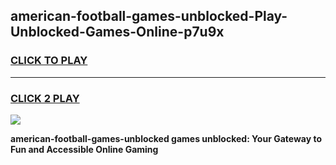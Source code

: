 
## american-football-games-unblocked-Play-Unblocked-Games-Online-p7u9x
<h3>
<a href="https://premium76.site?title=american-football-games-unblocked&ref=25A">CLICK TO PLAY</a></h3>
<hr>

<h3>
<a href="https://premium76.site?title=american-football-games-unblocked&ref=25A">CLICK 2 PLAY</a>
  
</h3>

<a href="https://premium76.site?title=american-football-games-unblocked&ref=25A"><img src="https://clearcache.store/games.png"></a>


**american-football-games-unblocked games unblocked: Your Gateway to Fun and Accessible Online Gaming**
